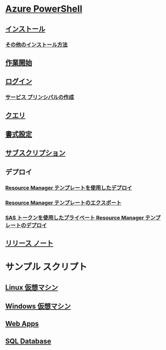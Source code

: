 # [Azure PowerShell](../overview.md)
## [インストール](install-azurerm-ps.md)
### [その他のインストール方法](../other-install.md)
## [作業開始](../get-started-azureps.md)
## [ログイン](../authenticate-azureps.md)
### [サービス プリンシパルの作成](../create-azure-service-principal-azureps.md)
## [クエリ](../queries-azureps.md)
## [書式設定](../formatting-output.md)
## [サブスクリプション](../manage-subscriptions-azureps.md)

## デプロイ
### [Resource Manager テンプレートを使用したデプロイ](https://docs.microsoft.com/en-us/azure/azure-resource-manager/resource-group-template-deploy)
### [Resource Manager テンプレートのエクスポート](https://docs.microsoft.com/en-us/azure/azure-resource-manager/resource-manager-export-template-powershell)
### [SAS トークンを使用したプライベート Resource Manager テンプレートのデプロイ](https://docs.microsoft.com/en-us/azure/azure-resource-manager/resource-manager-powershell-sas-token)

## [リリース ノート](release-notes-azureps.md)

# サンプル スクリプト
## [Linux 仮想マシン](https://docs.microsoft.com/en-us/azure/virtual-machines/linux/powershell-samples?toc=%2fpowershell%2fmodule%2ftoc.json)
## [Windows 仮想マシン](https://docs.microsoft.com/en-us/azure/virtual-machines/windows/powershell-samples?toc=%2fpowershell%2fmodule%2ftoc.json)
## [Web Apps](https://docs.microsoft.com/azure/app-service-web/app-service-powershell-samples?toc=%2fpowershell%2fmodule%2ftoc.json)
## [SQL Database](https://docs.microsoft.com/azure/sql-database/sql-database-powershell-samples?toc=%2fpowershell%2fmodule%2ftoc.json)
